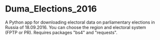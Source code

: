 # Duma_Elections_2016
A Python app for downloading electoral data on parliamentary elections in Russia of 18.09.2016. You can choose the region and electoral system (FPTP or PR). Requires packages "bs4" and "requests".

